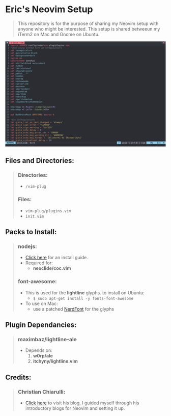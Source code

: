 # Eric's Neovim Setup
> This repository is for the purpose of sharing my Neovim setup with anyone who might be interested. This setup is shared betweeun my iTerm2 on Mac and Gnome on Ubuntu.

![alt text](images/nvim.png "neovim setup")

## Files and Directories:

> ### Directories:
> * `/vim-plug`
> ### Files:
> * `vim-plug/plugins.vim`
> * `init.vim`

## Packs to Install:

> ### nodejs:
> * [Click here](https://nodejs.org/en/download/package-manager/) for an install guide.
> * Required for: 
>     - **neoclide/coc.vim**
> ### font-awesome:
> * This is used for the **lightline** glyphs. to install on Ubuntu:
>     - `$ sudo apt-get install -y fonts-font-awesome`
> * To use on Mac: 
>     - use a patched [NerdFont](https://github.com/ryanoasis/nerd-fonts) for the glyphs

## Plugin Dependancies:

> ### maximbaz/lightline-ale
> * Depends on: 
>     1. **w0rp/ale**
>     2. **itchyny/lightline.vim**

## Credits: 
> ### Christian Chiarulli:
> * [Click here](https://www.chrisatmachine.com/) to visit his blog, I guided myself through his introductory blogs for Neovim and setting it up. 
